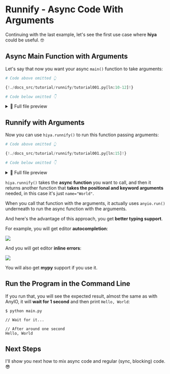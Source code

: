# Runnify - Async Code With Arguments

Continuing with the last example, let's see the first use case where **hiya** could be useful. 🤓

## Async Main Function with Arguments

Let's say that now you want your async `main()` function to take arguments:

```Python hl_lines="3"
# Code above omitted 👆

{!./docs_src/tutorial/runnify/tutorial001.py[ln:10-12]!}

# Code below omitted 👇
```

<details>
<summary>👀 Full file preview</summary>

```Python
{!./docs_src/tutorial/runnify/tutorial001.py!}
```

</details>

## Runnify with Arguments

Now you can use `hiya.runnify()` to run this function passing arguments:

```Python hl_lines="3"
# Code above omitted 👆

{!./docs_src/tutorial/runnify/tutorial001.py[ln:15]!}

# Code below omitted 👇
```

<details>
<summary>👀 Full file preview</summary>

```Python
{!./docs_src/tutorial/runnify/tutorial001.py!}
```

</details>

`hiya.runnify()` takes the **async function** you want to call, and then it returns another function that **takes the positional and keyword arguments** needed, in this case it's just `name="World"`.

When you call that function with the arguments, it actually uses `anyio.run()` underneath to run the async function with the arguments.

And here's the advantage of this approach, you get **better typing support**.

For example, you will get editor **autocompletion**:

<img class="shadow" src="/img/tutorial/runnify/image01.png">

And you will get editor **inline errors**:

<img class="shadow" src="/img/tutorial/runnify/image02.png">

You will also get **mypy** support if you use it.

## Run the Program in the Command Line

If you run that, you will see the expected result, almost the same as with AnyIO, it will **wait for 1 second** and then print `Hello, World`:

<div class="termy">

```console
$ python main.py

// Wait for it...

// After around one second
Hello, World
```

</div>

## Next Steps

I'll show you next how to mix async code and regular (sync, blocking) code. 😎
